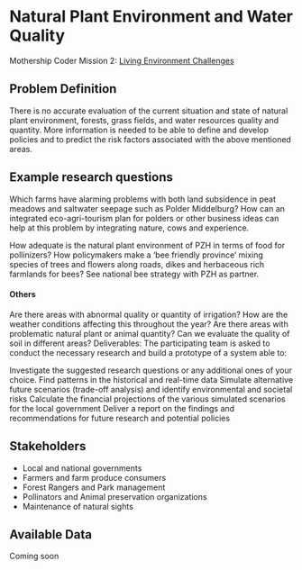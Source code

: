 # Natural Plant Environment and Water Quality

Mothership Coder Mission 2: [Living Environment Challenges](https://www.space4good.com/coder-missions/)

## Problem Definition
There is no accurate evaluation of the current situation and state of natural plant environment, forests, grass fields, and water resources quality and quantity. More information is needed to be able to define and develop policies and to predict the risk factors associated with the above mentioned areas.

## Example research questions
Which farms have alarming problems with both land subsidence in peat meadows and saltwater seepage such as Polder Middelburg? How can an integrated eco-agri-tourism plan for polders or other business ideas can help at this problem by integrating nature, cows and experience. 

How adequate is the natural plant environment of PZH in terms of food for pollinizers? How policymakers make a ‘bee friendly province’ mixing species of trees and flowers along roads, dikes and herbaceous rich farmlands for bees? See national bee strategy with PZH as partner.

#### Others
Are there areas with abnormal quality or quantity of irrigation? How are the weather conditions affecting this throughout the year?
Are there areas with problematic natural plant or animal quantity?
Can we evaluate the quality of soil in different areas? 
Deliverables:
The participating team is asked to conduct the necessary research and build a prototype of a system able to:

Investigate the suggested research questions or any additional ones of your choice.
Find patterns in the historical and real-time data
Simulate alternative future scenarios (trade-off analysis) and identify environmental and societal risks
Calculate the financial projections of the various simulated scenarios for the local government
Deliver a report on the findings and recommendations for future research and potential policies 

## Stakeholders
- Local and national governments
- Farmers and farm produce consumers
- Forest Rangers and Park management
- Pollinators and Animal preservation organizations
- Maintenance of natural sights

## Available Data
Coming soon
